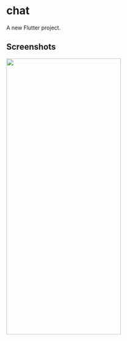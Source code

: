 # chat

A new Flutter project.

## Screenshots

<img src="iPhone X-XS-11 Pro – 2.jpg" height=720 width=300/>
